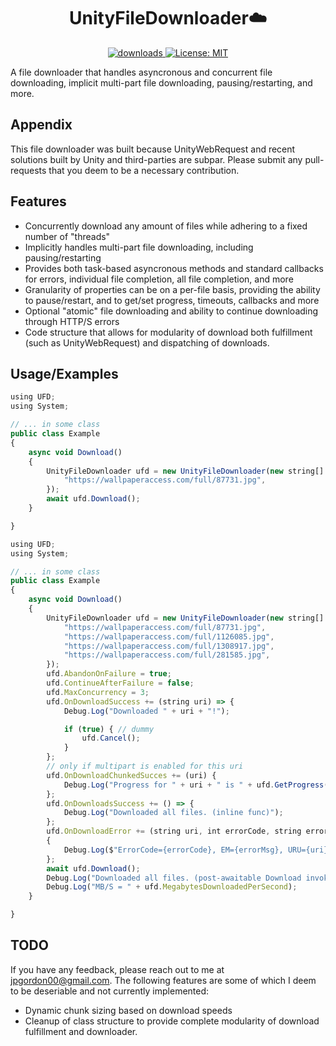 <h1 align="center">UnityFileDownloader☁️</h1>
<p align="center">
  <a href="https://www.npmjs.com/package/readme-md-generator">
    <img alt="downloads" src="https://img.shields.io/npm/dm/readme-md-generator.svg?color=blue" target="_blank" />
  </a>
  <a href="https://github.com/kefranabg/readme-md-generator/blob/master/LICENSE">
    <img alt="License: MIT" src="https://img.shields.io/badge/license-MIT-yellow.svg" target="_blank" />
  </a>
</p>

A file downloader that handles asyncronous and concurrent file downloading, implicit multi-part file downloading, pausing/restarting, and more.

## Appendix

This file downloader was built because UnityWebRequest and recent solutions built by Unity and third-parties are subpar. Please submit any pull-requests that you deem to be a necessary contribution.

## Features

- Concurrently download any amount of files while adhering to a fixed number of "threads"
- Implicitly handles multi-part file downloading, including pausing/restarting
- Provides both task-based asyncronous methods and standard callbacks for errors, individual file completion, all file completion, and more
- Granularity of properties can be on a per-file basis, providing the ability to pause/restart, and to get/set progress, timeouts, callbacks and more
- Optional "atomic" file downloading and ability to continue downloading through HTTP/S errors
- Code structure that allows for modularity of download both fulfillment (such as UnityWebRequest) and dispatching of downloads.

## Usage/Examples

```javascript
using UFD;
using System;

// ... in some class
public class Example
{
    async void Download()
    {
        UnityFileDownloader ufd = new UnityFileDownloader(new string[] {
            "https://wallpaperaccess.com/full/87731.jpg",
        });
        await ufd.Download();
    }

}
```

```javascript
using UFD;
using System;

// ... in some class
public class Example
{
    async void Download()
    {
        UnityFileDownloader ufd = new UnityFileDownloader(new string[] {
            "https://wallpaperaccess.com/full/87731.jpg",
            "https://wallpaperaccess.com/full/1126085.jpg",
            "https://wallpaperaccess.com/full/1308917.jpg",
            "https://wallpaperaccess.com/full/281585.jpg",
        });
        ufd.AbandonOnFailure = true;
        ufd.ContinueAfterFailure = false;
        ufd.MaxConcurrency = 3;
        ufd.OnDownloadSuccess += (string uri) => {
            Debug.Log("Downloaded " + uri + "!");

            if (true) { // dummy
                ufd.Cancel();
            }
        };
        // only if multipart is enabled for this uri
        ufd.OnDownloadChunkedSucces += (uri) {
            Debug.Log("Progress for " + uri + " is " + ufd.GetProgress(uri));
        };
        ufd.OnDownloadsSuccess += () => {
            Debug.Log("Downloaded all files. (inline func)");
        };
        ufd.OnDownloadError += (string uri, int errorCode, string errorMsg) =>
        {
            Debug.Log($"ErrorCode={errorCode}, EM={errorMsg}, URU={uri}");
        };
        await ufd.Download();
        Debug.Log("Downloaded all files. (post-awaitable Download invokation)");
        Debug.Log("MB/S = " + ufd.MegabytesDownloadedPerSecond);
    }

}
```

## TODO

If you have any feedback, please reach out to me at jpgordon00@gmail.com.
The following features are some of which I deem to be deseriable and not currently implemented:

- Dynamic chunk sizing based on download speeds
- Cleanup of class structure to provide complete modularity of download fulfillment and downloader.
